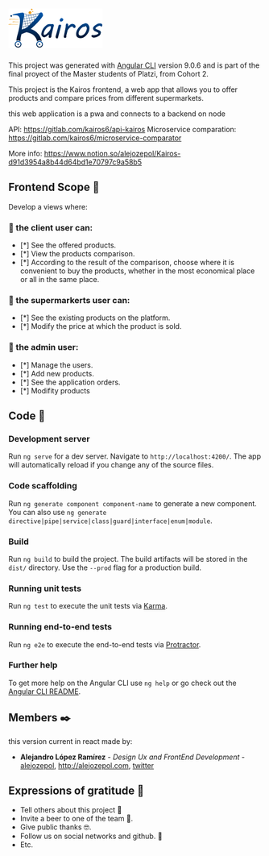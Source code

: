 # [![Logo](./src/assets/images/brand/LogoBlue.png)](https://kairosshop.xyz/)
This project was generated with [Angular CLI](https://github.com/angular/angular-cli) version 9.0.6 and is part of the final proyect of the Master students of Platzi, from Cohort 2.

This project is the Kairos frontend, a web app that allows you to offer products and compare prices from different supermarkets.

this web application is a pwa and connects to a backend on node

API: https://gitlab.com/kairos6/api-kairos
Microservice comparation: https://gitlab.com/kairos6/microservice-comparator

More info: https://www.notion.so/alejozepol/Kairos-d91d3954a8b44d64bd1e70797c9a58b5

## Frontend Scope 🚀

Develop a views where:

### 🛒 the client user can:
- [*] See the offered products.
- [*] View the products comparison.
- [*] According to the result of the comparison, choose where it is convenient to buy the products, whether in the most economical place or all in the same place.

### 🏪 the supermarkerts user can:

- [*] See the existing products on the platform.
- [*] Modify the price at which the product is sold.

### 🔑 the admin user:

- [*] Manage the users.
- [*] Add new products.
- [*] See the application orders.
- [*] Modifity products

## Code 🔧

### Development server

Run `ng serve` for a dev server. Navigate to `http://localhost:4200/`. The app will automatically reload if you change any of the source files.

### Code scaffolding

Run `ng generate component component-name` to generate a new component. You can also use `ng generate directive|pipe|service|class|guard|interface|enum|module`.

### Build

Run `ng build` to build the project. The build artifacts will be stored in the `dist/` directory. Use the `--prod` flag for a production build.

### Running unit tests

Run `ng test` to execute the unit tests via [Karma](https://karma-runner.github.io).

### Running end-to-end tests

Run `ng e2e` to execute the end-to-end tests via [Protractor](http://www.protractortest.org/).

### Further help

To get more help on the Angular CLI use `ng help` or go check out the [Angular CLI README](https://github.com/angular/angular-cli/blob/master/README.md).


## Members ✒️

this version current in react made by:

* **Alejandro López Ramírez** - *Design Ux and FrontEnd Development* - [alejozepol](https://github.com/alejozepol),  http://alejozepol.com, [twitter](https://twitter.com/alejozepol)


## Expressions of gratitude 🎁

* Tell others about this project 📢
* Invite a beer to one of the team 🍺.
* Give public thanks 🤓.
* Follow us on social networks and github. 📌
* Etc.

